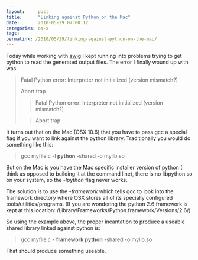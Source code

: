 ```yaml
---
layout:     post
title:      "Linking against Python on the Mac"
date:       2010-05-29 07:00:12
categories: os-x
tags:  
permalink: /2010/05/29/linking-against-python-on-the-mac/
---
```

Today while working with [swig](http://swig.org) I kept running into problems trying to get python to read the generated output files. The error I finally wound up with was: 

> Fatal Python error: Interpreter not initialized (version mismatch?)
> 
> Abort trap
>
>> Fatal Python error: Interpreter not initialized (version mismatch?)
>
>> Abort trap

It turns out that on the Mac (OSX 10.6) that you have to pass gcc a special flag if you want to link against the python library. Traditionally you would do something like this:

> gcc myfile.c -l **python** -shared -o mylib.so

But on the Mac is you have the Mac specific installer version of python (I think as opposed to building it at the command line), there is no libpython.so on your system, so the _-lpython_ flag never works.

The solution is to use the _-framework_ which tells gcc to look into the framework directory where OSX stores all of its specially configured tools/utilities/programs. (If you are wondering the python 2.6 framework is kept at this location: /Library/Frameworks/Python.framework/Versions/2.6/)

So using the example above, the proper incantation to produce a useable shared library linked against python is:

> gcc myfile.c - **framework python** -shared -o mylib.so

That should produce something useable.
